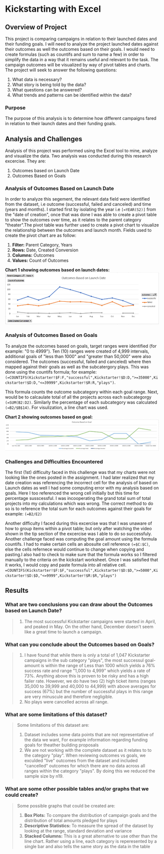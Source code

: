 # Kickstarting with Excel

## Overview of Project
This project is comparing campaigns in relation to their launched dates and their funding goals. I will need to analyze the project launched dates against their outcomes as well the outcomes based on their goals. I would need to create formulas (such as countifs and sum to name a few) in order to simplify the data in a way that it remains useful and relevant to the task. The campaign outcomes will be visualized by way of pivot tables and charts. The project will seek to answer the following questions:
1. What data is necessary?
2. What story is being told by the data?
3. What questions can be answered?
4. What trends and patterns can be identified within the data?

### Purpose
The purpose of this analysis is to determine how different campaigns fared in relation to their launch dates and their funding goals.

## Analysis and Challenges
Analysis of this project was performed using the Excel tool to mine, analyze and visualize the data. Two analysis was conducted during this research excercise. They are:
1. Outcomes based on Launch Date
2. Outcomes Based on Goals

### Analysis of Outcomes Based on Launch Date
In order to analyze this segement, the relevant data field were identified from the dataset, i.e outcome (successful, failed and canceled) and time (years and months). I started first by isolating the year i.e `[=YEAR(S2)]` from the "date of creation", once that was done I was able to create a pivot table to show the outcomes over time, as it relates to the parent category "theater".The pivot table was further used to create a pivot chart to visualize the relationship between the outcomes and launch month. Fields used to create the pivot chart are as follow:
1. **Filter:** Parent Category, Years
2. **Rows:** Date, Created Conversion
3. **Columns:** Outcomes
4. **Values:** Count of Outcomes

 **Chart 1 showing outcomes based on launch dates:**
![Outcomes_vs_Launch](./Resources/Outcomes_vs_Launch.png)

### Analysis of Outcomes Based on Goals
To analyze the outcomes based on goals, target ranges were identified (for example: "0 to 4999"). Ten (10) ranges were created of 4,999 intervals, additional goals of "less than 1000" and "greater than 50,000" were also considered. The outcomes (successful, failed and canceled) where then mapped against their goals as well as the subcatergory plays. This was done using the countifs formula; for example: `(=COUNTIFS(Kickstarter!$F:F,"successful",Kickstarter!$D:D,">=35000",Kickstarter!$D:D,"<=39999",Kickstarter!$R:R,"plays")`. 

This formula counts the outcome subcategory within each goal range. Next, would be to calcaulate total of all the projects across each subcategorgy `(=SUM(B2:D2)`. Similarly the percentage of each subcategory was calculated `(=B2/$B$14)`. For visulization, a line chart was used. 

**Chart 2 showing outcomes based on goal:**
![Outcomes_vs_Goals](./Resources/Outcomes_vs_Goals.png)



### Challenges and Difficulties Encountered
The first (1st) difficulty faced in this challenge was that my charts were not looking like the ones posted in the assignment. I had later realized that my date creation was referencing the incorrect cell for the analysis of based on Launch dates as well I had some computing error with my analysis based on goals. Here I too referenced the wrong cell initially but this time for percentage susscessful. I was incooperating the grand total sum of total projects into my calculations which was wrong. The correct method to do so is to reference the total sum for each outcomes against their goals for example: `(=B2/E2)`

Another difficulty I faced during this excercise was that I was unaware of how to group items within a pivot table; but only after watching the video shown in the tip section of the excercise was I able to do so successfuly. Another challenge faced was computing the goal amount using the formula countifs. I had to make certain cells an abosulte cell reference `(=$C:$C)`, else the cells refernece would continue to change when copying and pasting.I also had to check to make sure that the formula works so I filtered manually to the criteria on the kickstart worksheet. Once I was satisfied that it works, I would copy and paste formula into all relative cell. `=COUNTIFS(Kickstarter!$F:$F,"successful",Kickstarter!$D:$D,">=5000",Kickstarter!$D:$D,"<=9999",Kickstarter!$R:$R,"plays")`

## Results

### What are two conclusions you can draw about the Outcomes based on Launch Date?
>1. The most successful Kickstarter campaigns were started in April, and peaked in May. On the other hand, December doesn't seem like a great time to launch a campaign.

### What can you conclude about the Outcomes based on Goals?
>1. I have found that while there is only a total of 1,047 Kickstarter campaigns in the sub category "plays", the most successul goal-amount is within the range of Less than 1000 which yields a 76% success rate and range "1,000 to 4,999" which yields a rate of 73%. Anything above this is proven to be risky and has a high failer rate. However, we do have two (2) high ticket items (ranges 35,000 to 39,999 and 40,000 to 44,999) with above averages for success (67%) but the number of successful plays in this range are very minuscule and therefore negligible. 
>2. No plays were cancelled across all range.

### What are some limitations of this dataset?
>Some limitations of this dataset are:
>1. Dataset includes some data points that are not representative of the data we want, For example information regarding funding goals for theather building proposals
>2. We are not working with the complete dataset as it relates to to the category "play". When reviewing outcomes vs goals, we exculded "live" outcomes from the dataset and included "cancelled" outcomes for which there are no data across all ranges within the category "plays". By doing this we reduced the sample size by n19.

### What are some other possible tables and/or graphs that we could create?
>Some possible graphs that could be created are:
>1. **Box Plots:** To compare the distribution of campaign goals and the distribution of total amounts pledged for plays 
>2. **Descriptive Statistics:** To measure the spread of the dataset by looking at the range, standard deviation and variance
>3. **Stacked Columns:** This is a great alternative to use other than the line chart. Rather using a line, each category is reperesented by a single bar and also tells the same story as the data in the table  

